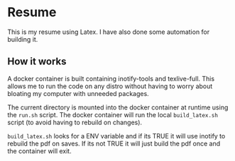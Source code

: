 # Resume

This is my resume using Latex. I have also done some automation for building it.

## How it works

A docker container is built containing inotify-tools and texlive-full.
This allows me to run the code on any distro without having to worry about 
bloating my computer with unneeded packages.

The current directory is mounted into the docker container at runtime using
the `run.sh` script. The docker container will run the local `build_latex.sh`
script (to avoid having to rebuild on changes).

`build_latex.sh` looks for a ENV variable and if its TRUE it will use inotify
to rebuild the pdf on saves. If its not TRUE it will just build the pdf once
and the container will exit.